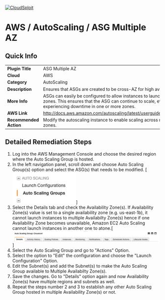 [![CloudSploit](https://cloudsploit.com/img/logo-new-big-text-100.png "CloudSploit")](https://cloudsploit.com)

# AWS / AutoScaling / ASG Multiple AZ

## Quick Info

| | |
|-|-|
| **Plugin Title** | ASG Multiple AZ |
| **Cloud** | AWS |
| **Category** | AutoScaling |
| **Description** | Ensures that ASGs are created to be cross-AZ for high availability. |
| **More Info** | ASGs can easily be configured to allow instances to launch in multiple availability zones. This ensures that the ASG can continue to scale, even when AWS is experiencing downtime in one or more zones. |
| **AWS Link** | http://docs.aws.amazon.com/autoscaling/latest/userguide/AutoScalingGroup.html |
| **Recommended Action** | Modify the autoscaling instance to enable scaling across multiple availability zones. |

## Detailed Remediation Steps
1. Log into the AWS Management Console and choose the desired region where the Auto Scaling Group is hosted.
2. In the left navigation panel, scroll down and choose Auto Scaling Group(s) option and select the ASG(s) that needs to be modified. [![Step 2](./resources/aws/autoscaling/step2.png "Step 2 - ASG")]  
3. Select the Details tab and check the Availability Zone(s). If Availability Zone(s) value is set to a single availability zone (e.g. us-east-1b), it cannot launch instances to multiple Availabilty Zone(s) hence if one Availability Zone becomes unavailable, Amazon EC2 Auto Scaling cannot launch instances in another one to atone.[![Step 3](resources/aws/autoscaling/step3.png "Step 3 - Details")]  
4. Select the Auto Scaling Group and go to "Actions" Option.
5. Select the option to "Edit" the configuration and choose the "Launch Configuration" Option.
6. Edit the Subnet(s) and add the Subnet(s) to make the Auto Scaling Group available to Multiple Availabilty Zone(s).
7. Save the changes. Go to "Details" option again and now Availability Zone(s) have multiple regions and subnets as well.
8. Repeat the steps number 2 and 3 to establish any other Auto Scaling Group hosted in multiple Availability Zone(s) or not. 
